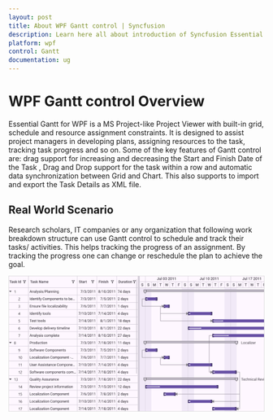 ```yaml
---
layout: post
title: About WPF Gantt control | Syncfusion
description: Learn here all about introduction of Syncfusion Essential Studio WPF Gantt control, its elements and more details.
platform: wpf
control: Gantt
documentation: ug
---
```


# WPF Gantt control Overview

Essential Gantt for WPF is a MS Project-like Project Viewer with built-in grid, schedule and resource assignment constraints. It is designed to assist project managers in developing plans, assigning resources to the task, tracking task progress and so on. Some of the key features of Gantt control are: drag support for increasing and decreasing the Start and Finish Date of the Task , Drag and Drop support for  the task within a row and automatic data synchronization between Grid and Chart. This also supports to import and export the Task Details as XML file.

## Real World Scenario

Research scholars, IT companies or any organization that following work breakdown structure can use Gantt control to schedule and track their tasks/ activities. This helps tracking the progress of an assignment. By tracking the progress one can change or reschedule the plan to achieve the goal.

![gantt-control-overview](Overview_images/gantt-control-overview.png)